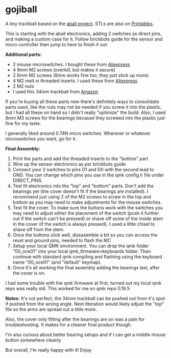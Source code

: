 # gojiball
A tiny trackball based on the [aball project](https://github.com/brickbots/aball).
STLs are also on [Printables](https://www.printables.com/model/355632-gojiball).

This is starting with the aball electronics, adding 2 switches as direct pins, and making a custom case for it.
Follow brickbots guide for the sensor and micro controller then jump to here to finish it out:

**Additional parts:**
- 2 mouse microswitches. I bought these from [Aliexpress](https://www.aliexpress.us/item/3256802345972562.html?spm=a2g0o.order_detail.order_detail_item.9.3b9bf19cvxvjTy&gatewayAdapt=glo2usa&_randl_shipto=US)
- 4 8mm M2 screws (overkill, but makes it secure)
- 2 6mm M2 screws (8mm works fine too, they just stick up more)
- 4 M2 melt in threaded inserts. I used these from [Aliexpress](https://www.aliexpress.us/item/2255800046543591.html?spm=a2g0o.order_list.order_list_main.19.21ef1802uwQUCH&gatewayAdapt=glo2usa4itemAdapt&_randl_shipto=US)
- 2 M2 nuts
- I used this 34mm trackball from [Amazon](https://www.amazon.com/gp/product/B07BDHK2MR/ref=ppx_yo_dt_b_search_asin_title?ie=UTF8&psc=1)

If you're buying all these parts new there's definitely ways to consolidate parts used, like the nuts may not be needed if you screw it into the plastic, but I had all these on hand so I didn't really "optimize" the build. Also, I used 8mm M3 screws for the bearings because they screwed into the plastic just fine for my taste.

I generally liked around 0.74N micro switches. Wherever or whatever microswitches you want, go for it.

**Final Assembly:**
1. Print the parts and add the threaded inserts to the "bottom" part 
2. Wire up the sensor electronics as per brickbots guide
3. Connect your 2 switches to pins D1 and D0 with the second lead to GND. You can change which pins you use in the qmk config.h file under DIRECT_PINS.
4. Test fit electronics into the "top" and "bottom" parts. Don't add the bearings yet (the cover doesn't fit if the bearings are installed). I recommend just using 2 of the M2 screws to screw in the top and bottom as you may need to make adjustments for the mouse switches.
5. Test fit the cover. To make sure the buttons work with the switches you may need to adjust either the placement of the switch (push it further out if the switch can't be pressed) or shave off some of the inside stem in the cover (if the switch is always pressed). I used a little chisel to shave off from the stem. 
6. Once the buttons click well, dissasemble a bit so you can access the reset and ground pins, needed to flash the MC
7. Setup your local QMK environment. You can drop the qmk folder "00_oce01" into your local qmk_firmware>keyboards folder. Then continue with standard qmk compiling and flashing using the keyboard name "00_oce01" (and "default" keymap).
8. Once it's all working the final assembly adding the bearings last, after the cover is on.

I had some trouble with the qmk firmware at first, turned out my local qmk repo was really old. This worked for me on qmk repo 0.19.5

**Notes:**
It's not perfect, the 34mm trackball can be pushed out from it's spot if pushed from the wrong angle. Next itteration would likely adjust the "top" file so the arms are spread out a little more. 

Also, the cover only fitting after the bearings are on was a pain for troubleshooting. It makes for a cleaner final product though.

I'm also curious about better bearing setups and if I can get a middle mouse button somewhere cleanly

But overall, I'm really happy with it! Enjoy
